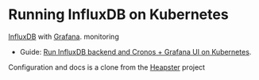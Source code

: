 # Running InfluxDB on Kubernetes

[InfluxDB](http://influxdb.com) with [Grafana](http://grafana.org/docs/features/influxdb).
 monitoring
- Guide: [Run InfluxDB backend and Cronos + Grafana UI on Kubernetes](docs/influxdb.md).

Configuration and docs is a clone from the [Heapster](https://github.com/kubernetes/heapster) project

